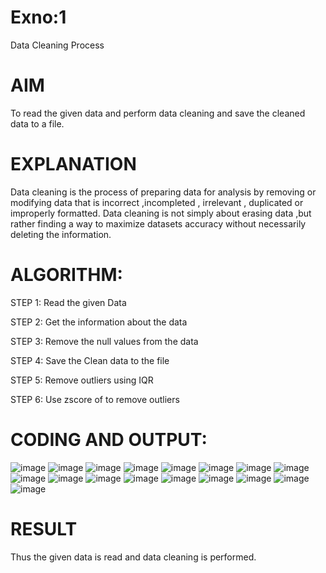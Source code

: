 # Exno:1
Data Cleaning Process

# AIM
To read the given data and perform data cleaning and save the cleaned data to a file.

# EXPLANATION
Data cleaning is the process of preparing data for analysis by removing or modifying data that is incorrect ,incompleted , irrelevant , duplicated or improperly formatted. Data cleaning is not simply about erasing data ,but rather finding a way to maximize datasets accuracy without necessarily deleting the information.

# ALGORITHM:
STEP 1: Read the given Data

STEP 2: Get the information about the data

STEP 3: Remove the null values from the data

STEP 4: Save the Clean data to the file

STEP 5: Remove outliers using IQR

STEP 6: Use zscore of to remove outliers

# CODING AND OUTPUT:
![image](https://github.com/danush564/INTRO-TO-DS/assets/98585166/6d055730-ed5f-40ae-a0e3-f022c762e09f)
![image](https://github.com/danush564/INTRO-TO-DS/assets/98585166/6b41431d-8cc1-4588-89d8-b0ae4b3ee33e)
![image](https://github.com/danush564/INTRO-TO-DS/assets/98585166/21e95b0d-dd9c-4f0e-8c46-b8429e5ae65c)
![image](https://github.com/danush564/INTRO-TO-DS/assets/98585166/ac59d3f3-2b2e-4bd8-8042-81fff5eda22c)
![image](https://github.com/danush564/INTRO-TO-DS/assets/98585166/4b02f8a9-38fe-45fd-b570-a5c01c1c3784)
![image](https://github.com/danush564/INTRO-TO-DS/assets/98585166/74272e47-8a41-4595-8aa2-1f9ab1f0a92f)
![image](https://github.com/danush564/INTRO-TO-DS/assets/98585166/d8e07b0d-912c-4081-ac97-02e8f019bb8d)
![image](https://github.com/danush564/INTRO-TO-DS/assets/98585166/fada16df-60a6-4883-941e-4d03a651ca24)
![image](https://github.com/danush564/INTRO-TO-DS/assets/98585166/a8371b79-c4af-46be-a9e4-ba7d82852c65)
![image](https://github.com/danush564/INTRO-TO-DS/assets/98585166/2ea6aca4-9af2-47b9-8c98-0f42281ce922)
![image](https://github.com/danush564/INTRO-TO-DS/assets/98585166/f87a06f9-c4e0-4810-adee-f4eca161c359)
![image](https://github.com/danush564/INTRO-TO-DS/assets/98585166/3a86ecc6-f125-4912-b0f3-e3ec0afd5289)
![image](https://github.com/danush564/INTRO-TO-DS/assets/98585166/3f8608f7-4acf-435d-97ad-e5d633adf281)
![image](https://github.com/danush564/INTRO-TO-DS/assets/98585166/2c7c2325-d00a-4744-9698-71729e95f1ef)
![image](https://github.com/danush564/INTRO-TO-DS/assets/98585166/8571ce39-d8ca-40ac-bc44-106caf778dc8)
![image](https://github.com/danush564/INTRO-TO-DS/assets/98585166/595d2287-edc4-4d09-a5c2-a91483632020)
![image](https://github.com/danush564/INTRO-TO-DS/assets/98585166/2c81d052-5571-48a0-a4f1-51eb18bf6e10)


# RESULT
Thus the given data is read and data cleaning is performed.
